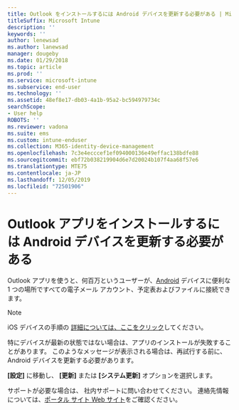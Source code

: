```yaml
---
title: Outlook をインストールするには Android デバイスを更新する必要がある | Microsoft Docs
titleSuffix: Microsoft Intune
description: ''
keywords: ''
author: lenewsad
ms.author: lanewsad
manager: dougeby
ms.date: 01/29/2018
ms.topic: article
ms.prod: ''
ms.service: microsoft-intune
ms.subservice: end-user
ms.technology: ''
ms.assetid: 48ef8e17-db03-4a1b-95a2-bc594979734c
searchScope:
- User help
ROBOTS: ''
ms.reviewer: vadona
ms.suite: ems
ms.custom: intune-enduser
ms.collection: M365-identity-device-management
ms.openlocfilehash: 7c3e4ecccef1ef094000136e49effac138bdfe88
ms.sourcegitcommit: ebf72b038219904d6e7d20024b107f4aa68f57e6
ms.translationtype: MTE75
ms.contentlocale: ja-JP
ms.lasthandoff: 12/05/2019
ms.locfileid: "72501906"
---
```

# <a name="you-need-to-update-your-android-device-to-install-the-outlook-app"></a>Outlook アプリをインストールするには Android デバイスを更新する必要がある

Outlook アプリを使うと、何百万というユーザーが、[Android](https://play.google.com/store/apps/details?id=com.microsoft.office.outlook) デバイスに便利な 1 つの場所ですべての電子メール アカウント、予定表およびファイルに接続できます。

>[!NOTE]
> iOS デバイスの手順の [詳細については、ここをクリック](update-device-outlook-ios.md)してください。

特にデバイスが最新の状態ではない場合は、アプリのインストールが失敗することがあります。 このようなメッセージが表示される場合は、再試行する前に、Android デバイスを更新する必要があります。

**[設定]** に移動し、 **[更新]** または **[システム更新]** オプションを選択します。

サポートが必要な場合は、 社内サポートに問い合わせてください。 連絡先情報については、[ポータル サイト Web サイト](https://go.microsoft.com/fwlink/?linkid=2010980)をご確認ください。
